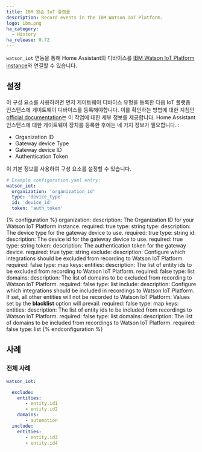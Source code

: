 ```yaml
---
title: IBM 왓슨 IoT 플랫폼
description: Record events in the IBM Watson IoT Platform.
logo: ibm.png
ha_category:
  - History
ha_release: 0.72
---
```


`watson_iot` 연동을 통해 Home Assistant의 디바이스를 [IBM Watson IoT Platform instance](https://www.ibm.com/us-en/marketplace/internet-of-things-cloud)와 연결할 수 있습니다.

## 설정

이 구성 요소를 사용하려면 먼저 게이트웨이 디바이스 유형을 등록한 다음 IoT 플랫폼 인스턴스에 게이트웨이 디바이스를 등록해야합니다. 이를 확인하는 방법에 대한 지침인 [official documentation](https://cloud.ibm.com/docs/services/IoT?topic=iot-platform-getting-started#IoT_connectGateway)는 이 작업에 대한 세부 정보를 제공합니다. Home Assistant 인스턴스에 대한 게이트웨이 장치를 등록한 후에는 네 가지 정보가 필요합니다. :

- Organization ID
- Gateway device Type
- Gateway device ID
- Authentication Token

이 기본 정보를 사용하여 구성 요소를 설정할 수 있습니다.

```yaml
# Example configuration.yaml entry:
watson_iot:
  organization: 'organization_id'
  type: 'device_type'
  id: 'device_id'
  token: 'auth_token'
```

{% configuration %}
organization:
  description: The Organization ID for your Watson IoT Platform instance.
  required: true
  type: string
type:
  description: The device type for the gateway device to use.
  required: true
  type: string
id:
  description: The device id for the gateway device to use.
  required: true
  type: string
token:
  description: The authentication token for the gateway device.
  required: true
  type: string
exclude:
  description: Configure which integrations should be excluded from recording to Watson IoT Platform.
  required: false
  type: map
  keys:
    entities:
      description: The list of entity ids to be excluded from recording to Watson IoT Platform.
      required: false
      type: list
    domains:
      description: The list of domains to be excluded from recording to Watson IoT Platform.
      required: false
      type: list
include:
  description: Configure which integrations should be included in recordings to Watson IoT Platform. If set, all other entities will not be recorded to Watson IoT Platform. Values set by the **blacklist** option will prevail.
  required: false
  type: map
  keys:
    entities:
      description: The list of entity ids to be included from recordings to Watson IoT Platform.
      required: false
      type: list
    domains:
      description: The list of domains to be included from recordings to Watson IoT Platform.
      required: false
      type: list
{% endconfiguration %}

## 사례

### 전체 사례

```yaml
watson_iot:

  exclude:
    entities:
       - entity.id1
       - entity.id2
    domains:
       - automation
  include:
    entities:
       - entity.id3
       - entity.id4
```
